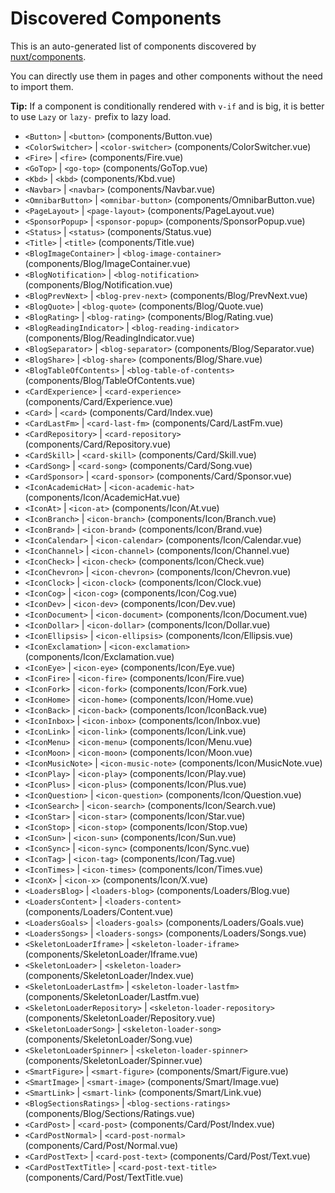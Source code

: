 # Discovered Components

This is an auto-generated list of components discovered by [nuxt/components](https://github.com/nuxt/components).

You can directly use them in pages and other components without the need to import them.

**Tip:** If a component is conditionally rendered with `v-if` and is big, it is better to use `Lazy` or `lazy-` prefix to lazy load.

- `<Button>` | `<button>` (components/Button.vue)
- `<ColorSwitcher>` | `<color-switcher>` (components/ColorSwitcher.vue)
- `<Fire>` | `<fire>` (components/Fire.vue)
- `<GoTop>` | `<go-top>` (components/GoTop.vue)
- `<Kbd>` | `<kbd>` (components/Kbd.vue)
- `<Navbar>` | `<navbar>` (components/Navbar.vue)
- `<OmnibarButton>` | `<omnibar-button>` (components/OmnibarButton.vue)
- `<PageLayout>` | `<page-layout>` (components/PageLayout.vue)
- `<SponsorPopup>` | `<sponsor-popup>` (components/SponsorPopup.vue)
- `<Status>` | `<status>` (components/Status.vue)
- `<Title>` | `<title>` (components/Title.vue)
- `<BlogImageContainer>` | `<blog-image-container>` (components/Blog/ImageContainer.vue)
- `<BlogNotification>` | `<blog-notification>` (components/Blog/Notification.vue)
- `<BlogPrevNext>` | `<blog-prev-next>` (components/Blog/PrevNext.vue)
- `<BlogQuote>` | `<blog-quote>` (components/Blog/Quote.vue)
- `<BlogRating>` | `<blog-rating>` (components/Blog/Rating.vue)
- `<BlogReadingIndicator>` | `<blog-reading-indicator>` (components/Blog/ReadingIndicator.vue)
- `<BlogSeparator>` | `<blog-separator>` (components/Blog/Separator.vue)
- `<BlogShare>` | `<blog-share>` (components/Blog/Share.vue)
- `<BlogTableOfContents>` | `<blog-table-of-contents>` (components/Blog/TableOfContents.vue)
- `<CardExperience>` | `<card-experience>` (components/Card/Experience.vue)
- `<Card>` | `<card>` (components/Card/Index.vue)
- `<CardLastFm>` | `<card-last-fm>` (components/Card/LastFm.vue)
- `<CardRepository>` | `<card-repository>` (components/Card/Repository.vue)
- `<CardSkill>` | `<card-skill>` (components/Card/Skill.vue)
- `<CardSong>` | `<card-song>` (components/Card/Song.vue)
- `<CardSponsor>` | `<card-sponsor>` (components/Card/Sponsor.vue)
- `<IconAcademicHat>` | `<icon-academic-hat>` (components/Icon/AcademicHat.vue)
- `<IconAt>` | `<icon-at>` (components/Icon/At.vue)
- `<IconBranch>` | `<icon-branch>` (components/Icon/Branch.vue)
- `<IconBrand>` | `<icon-brand>` (components/Icon/Brand.vue)
- `<IconCalendar>` | `<icon-calendar>` (components/Icon/Calendar.vue)
- `<IconChannel>` | `<icon-channel>` (components/Icon/Channel.vue)
- `<IconCheck>` | `<icon-check>` (components/Icon/Check.vue)
- `<IconChevron>` | `<icon-chevron>` (components/Icon/Chevron.vue)
- `<IconClock>` | `<icon-clock>` (components/Icon/Clock.vue)
- `<IconCog>` | `<icon-cog>` (components/Icon/Cog.vue)
- `<IconDev>` | `<icon-dev>` (components/Icon/Dev.vue)
- `<IconDocument>` | `<icon-document>` (components/Icon/Document.vue)
- `<IconDollar>` | `<icon-dollar>` (components/Icon/Dollar.vue)
- `<IconEllipsis>` | `<icon-ellipsis>` (components/Icon/Ellipsis.vue)
- `<IconExclamation>` | `<icon-exclamation>` (components/Icon/Exclamation.vue)
- `<IconEye>` | `<icon-eye>` (components/Icon/Eye.vue)
- `<IconFire>` | `<icon-fire>` (components/Icon/Fire.vue)
- `<IconFork>` | `<icon-fork>` (components/Icon/Fork.vue)
- `<IconHome>` | `<icon-home>` (components/Icon/Home.vue)
- `<IconBack>` | `<icon-back>` (components/Icon/IconBack.vue)
- `<IconInbox>` | `<icon-inbox>` (components/Icon/Inbox.vue)
- `<IconLink>` | `<icon-link>` (components/Icon/Link.vue)
- `<IconMenu>` | `<icon-menu>` (components/Icon/Menu.vue)
- `<IconMoon>` | `<icon-moon>` (components/Icon/Moon.vue)
- `<IconMusicNote>` | `<icon-music-note>` (components/Icon/MusicNote.vue)
- `<IconPlay>` | `<icon-play>` (components/Icon/Play.vue)
- `<IconPlus>` | `<icon-plus>` (components/Icon/Plus.vue)
- `<IconQuestion>` | `<icon-question>` (components/Icon/Question.vue)
- `<IconSearch>` | `<icon-search>` (components/Icon/Search.vue)
- `<IconStar>` | `<icon-star>` (components/Icon/Star.vue)
- `<IconStop>` | `<icon-stop>` (components/Icon/Stop.vue)
- `<IconSun>` | `<icon-sun>` (components/Icon/Sun.vue)
- `<IconSync>` | `<icon-sync>` (components/Icon/Sync.vue)
- `<IconTag>` | `<icon-tag>` (components/Icon/Tag.vue)
- `<IconTimes>` | `<icon-times>` (components/Icon/Times.vue)
- `<IconX>` | `<icon-x>` (components/Icon/X.vue)
- `<LoadersBlog>` | `<loaders-blog>` (components/Loaders/Blog.vue)
- `<LoadersContent>` | `<loaders-content>` (components/Loaders/Content.vue)
- `<LoadersGoals>` | `<loaders-goals>` (components/Loaders/Goals.vue)
- `<LoadersSongs>` | `<loaders-songs>` (components/Loaders/Songs.vue)
- `<SkeletonLoaderIframe>` | `<skeleton-loader-iframe>` (components/SkeletonLoader/Iframe.vue)
- `<SkeletonLoader>` | `<skeleton-loader>` (components/SkeletonLoader/Index.vue)
- `<SkeletonLoaderLastfm>` | `<skeleton-loader-lastfm>` (components/SkeletonLoader/Lastfm.vue)
- `<SkeletonLoaderRepository>` | `<skeleton-loader-repository>` (components/SkeletonLoader/Repository.vue)
- `<SkeletonLoaderSong>` | `<skeleton-loader-song>` (components/SkeletonLoader/Song.vue)
- `<SkeletonLoaderSpinner>` | `<skeleton-loader-spinner>` (components/SkeletonLoader/Spinner.vue)
- `<SmartFigure>` | `<smart-figure>` (components/Smart/Figure.vue)
- `<SmartImage>` | `<smart-image>` (components/Smart/Image.vue)
- `<SmartLink>` | `<smart-link>` (components/Smart/Link.vue)
- `<BlogSectionsRatings>` | `<blog-sections-ratings>` (components/Blog/Sections/Ratings.vue)
- `<CardPost>` | `<card-post>` (components/Card/Post/Index.vue)
- `<CardPostNormal>` | `<card-post-normal>` (components/Card/Post/Normal.vue)
- `<CardPostText>` | `<card-post-text>` (components/Card/Post/Text.vue)
- `<CardPostTextTitle>` | `<card-post-text-title>` (components/Card/Post/TextTitle.vue)
